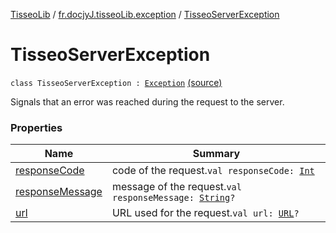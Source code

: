 [TisseoLib](../../index.md) / [fr.docjyJ.tisseoLib.exception](../index.md) / [TisseoServerException](./index.md)

# TisseoServerException

`class TisseoServerException : `[`Exception`](https://kotlinlang.org/api/latest/jvm/stdlib/kotlin/-exception/index.html) [(source)](https://github.com/docjyJ/TisseoLib/tree/master/src/main/kotlin/fr/docjyJ/tisseoLib/exception/TisseoServerException.kt#L17)

Signals that an error was reached during the request to the server.

### Properties

| Name | Summary |
|---|---|
| [responseCode](response-code.md) | code of the request.`val responseCode: `[`Int`](https://kotlinlang.org/api/latest/jvm/stdlib/kotlin/-int/index.html) |
| [responseMessage](response-message.md) | message of the request.`val responseMessage: `[`String`](https://kotlinlang.org/api/latest/jvm/stdlib/kotlin/-string/index.html)`?` |
| [url](url.md) | URL used for the request.`val url: `[`URL`](https://docs.oracle.com/javase/6/docs/api/java/net/URL.html)`?` |
